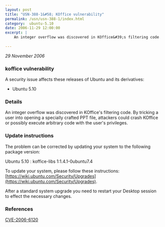 ```yaml
---
layout: post
title: "USN-388-1&#58; KOffice vulnerability"
permalink: /usn/usn-388-1/index.html
category:  ubuntu-5.10
date: 2006-11-29 12:00:00
excerpt: |
    An integer overflow was discovered in KOffice&#39;s filtering code.  By  tricking a user into opening a specially crafted PPT file, attackers  could crash KOffice or possibly execute arbitrary code with the user&#39;s  privileges.
    
--- 
```

 
 

*29 November 2006*

### koffice vulnerability

A security issue affects these releases of Ubuntu and its derivatives:

* Ubuntu 5.10

### Details

An integer overflow was discovered in KOffice&#39;s filtering code. By tricking a user into opening a specially crafted PPT file, attackers could crash KOffice or possibly execute arbitrary code with the user&#39;s privileges.

### Update instructions

The problem can be corrected by updating your system to the following package version:

Ubuntu 5.10
 : koffice-libs <span>1:1.4.1-0ubuntu7.4</span>

To update your system, please follow these instructions: [https://wiki.ubuntu.com/Security/Upgrades](https://wiki.ubuntu.com/Security/Upgrades).

After a standard system upgrade you need to restart your Desktop session to effect the necessary changes.

### References

 
 [CVE-2006-6120](http://people.ubuntu.com/~ubuntu-security/cve/CVE-2006-6120)
 

